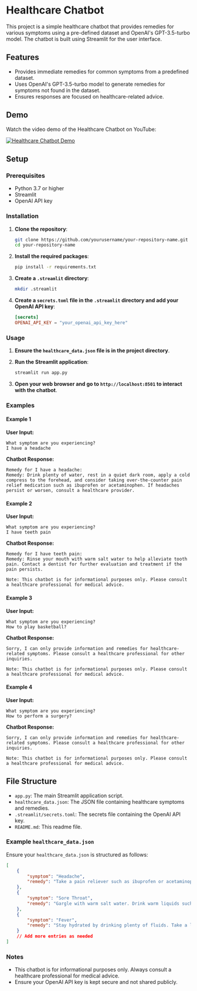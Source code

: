 
# Healthcare Chatbot

This project is a simple healthcare chatbot that provides remedies for various symptoms using a pre-defined dataset and OpenAI's GPT-3.5-turbo model. The chatbot is built using Streamlit for the user interface.

## Features

- Provides immediate remedies for common symptoms from a predefined dataset.
- Uses OpenAI's GPT-3.5-turbo model to generate remedies for symptoms not found in the dataset.
- Ensures responses are focused on healthcare-related advice.

## Demo

Watch the video demo of the Healthcare Chatbot on YouTube:

[![Healthcare Chatbot Demo](https://img.youtube.com/vi/mCFzmJy1G3g/0.jpg)](https://youtu.be/mCFzmJy1G3g)

## Setup

### Prerequisites

- Python 3.7 or higher
- Streamlit
- OpenAI API key

### Installation

1. **Clone the repository**:

    ```bash
    git clone https://github.com/yourusername/your-repository-name.git
    cd your-repository-name
    ```

2. **Install the required packages**:

    ```bash
    pip install -r requirements.txt
    ```

3. **Create a `.streamlit` directory**:

    ```bash
    mkdir .streamlit
    ```

4. **Create a `secrets.toml` file in the `.streamlit` directory and add your OpenAI API key**:

    ```toml
    [secrets]
    OPENAI_API_KEY = "your_openai_api_key_here"
    ```

### Usage

1. **Ensure the `healthcare_data.json` file is in the project directory**.

2. **Run the Streamlit application**:

    ```bash
    streamlit run app.py
    ```

3. **Open your web browser and go to `http://localhost:8501` to interact with the chatbot**.

### Examples

#### Example 1

**User Input:**
```
What symptom are you experiencing?
I have a headache
```

**Chatbot Response:**
```
Remedy for I have a headache:
Remedy: Drink plenty of water, rest in a quiet dark room, apply a cold compress to the forehead, and consider taking over-the-counter pain relief medication such as ibuprofen or acetaminophen. If headaches persist or worsen, consult a healthcare provider.
```

#### Example 2

**User Input:**
```
What symptom are you experiencing?
I have teeth pain
```

**Chatbot Response:**
```
Remedy for I have teeth pain:
Remedy: Rinse your mouth with warm salt water to help alleviate tooth pain. Contact a dentist for further evaluation and treatment if the pain persists.

Note: This chatbot is for informational purposes only. Please consult a healthcare professional for medical advice.
```

#### Example 3

**User Input:**
```
What symptom are you experiencing?
How to play basketball?
```

**Chatbot Response:**
```
Sorry, I can only provide information and remedies for healthcare-related symptoms. Please consult a healthcare professional for other inquiries.

Note: This chatbot is for informational purposes only. Please consult a healthcare professional for medical advice.
```

#### Example 4

**User Input:**
```
What symptom are you experiencing?
How to perform a surgery?
```

**Chatbot Response:**
```
Sorry, I can only provide information and remedies for healthcare-related symptoms. Please consult a healthcare professional for other inquiries.

Note: This chatbot is for informational purposes only. Please consult a healthcare professional for medical advice.
```

## File Structure

- `app.py`: The main Streamlit application script.
- `healthcare_data.json`: The JSON file containing healthcare symptoms and remedies.
- `.streamlit/secrets.toml`: The secrets file containing the OpenAI API key.
- `README.md`: This readme file.

### Example `healthcare_data.json`

Ensure your `healthcare_data.json` is structured as follows:

```json
[
    {
        "symptom": "Headache",
        "remedy": "Take a pain reliever such as ibuprofen or acetaminophen. Rest in a quiet, dark room. Apply a cool compress to your forehead."
    },
    {
        "symptom": "Sore Throat",
        "remedy": "Gargle with warm salt water. Drink warm liquids such as tea with honey. Suck on throat lozenges."
    },
    {
        "symptom": "Fever",
        "remedy": "Stay hydrated by drinking plenty of fluids. Take a lukewarm bath. Use fever-reducing medications such as acetaminophen or ibuprofen."
    }
    // Add more entries as needed
]
```

### Notes

- This chatbot is for informational purposes only. Always consult a healthcare professional for medical advice.
- Ensure your OpenAI API key is kept secure and not shared publicly.
